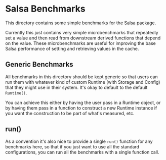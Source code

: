 # Salsa Benchmarks

This directory contains some simple benchmarks for the Salsa package.

Currently this just contains very simple microbenchmarks that repeatedly set a value
and then read from downstream derived functions that depend on the value.
These microbenchmarks are useful for improving the base Salsa performance of setting
and retrieving values in the cache.

## Generic Benchmarks

All benchmarks in this directory should be kept generic so that users can run them with
whatever kind of custom Runtime (with Storage and Config) that they might use in their
system. It's okay to default to the default `Runtime()`.

You can achieve this either by having the user pass in a Runtime object, or by having
them pass in a function to construct a new Runtime instance if you want the construction
to be part of what's measured, etc.

## run()

As a convention it's also nice to provide a single `run()` function for any benchmarks here,
so that if you just want to use all the standard configurations, you can run all the
benchmarks with a single function call.
